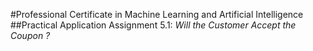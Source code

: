 #Professional Certificate in Machine Learning and Artificial Intelligence
##Practical Application Assignment 5.1: _Will the Customer Accept the Coupon ?_
